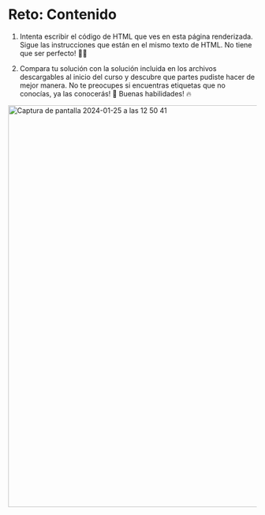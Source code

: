# Reto: Contenido

1. Intenta escribir el código de HTML que ves en esta página renderizada. Sigue las instrucciones que están en el mismo texto de HTML. No tiene que ser perfecto! 🧑‍💻

2. Compara tu solución con la solución incluida en los archivos descargables al inicio del curso y descubre que partes pudiste hacer de mejor manera. No te preocupes si encuentras etiquetas que no conocías, ya las conocerás! 🙌 Buenas habilidades! 🔥

<img width="814" alt="Captura de pantalla 2024-01-25 a las 12 50 41" src="https://github.com/unverchamt/HTML-Retos/assets/134392893/76b7d98b-8059-4fcc-97b5-c60f70a63801">
